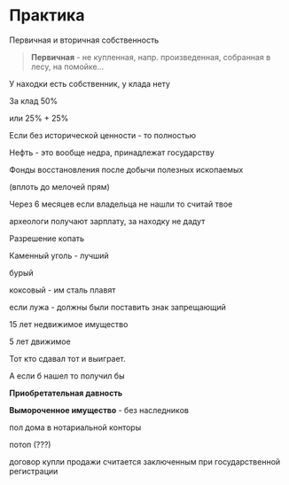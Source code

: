 # Практика

Первичная и вторичная собственность

> __Первичная__ - не купленная, напр. произведенная, собранная в лесу,
> на помойке...

У находки есть собственник, у клада нету

За клад 50%

или 25% + 25%

Если без исторической ценности - то полностью

Нефть - это вообще недра, принадлежат государству

Фонды восстановления после добычи полезных ископаемых

(вплоть до мелочей прям)

Через 6 месяцев если владельца не нашли то считай твое

археологи получают зарплату, за находку не дадут

Разрешение копать

Каменный уголь - лучший

бурый

коксовый - им сталь плавят

если лужа - должны были поставить знак запрещающий

15 лет недвижимое имущество

5 лет движимое

Тот кто сдавал тот и выиграет.

А если б нашел то получил бы

__Приобретательная давность__

__Вымороченное имущество__ - без наследников

пол дома в нотариальной конторы

потоп (???)

договор купли продажи считается заключенным при
государственной регистрации